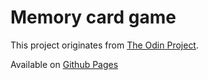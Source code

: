# Memory card game

This project originates from [The Odin Project](https://www.theodinproject.com/paths/full-stack-javascript/courses/javascript/lessons/memory-card).

Available on [Github Pages](https://mikadev1996.github.io/memory-card-app/)
